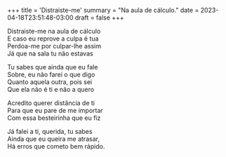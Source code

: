 +++
title = 'Distraiste-me'
summary = "Na aula de cálculo."
date = 2023-04-18T23:51:48-03:00
draft = false
+++

Distraiste-me na aula de cálculo  
E caso eu reprove a culpa é tua  
Perdoa-me por culpar-lhe assim  
Já que na sala tu não estavas  

Tu sabes que ainda que eu fale  
Sobre, eu não farei o que digo  
Quanto aquela outra, pois sei  
Que ela não é ti e não a quero  

Acredito querer distância de ti  
Para que eu pare de me importar  
Com essa besteirinha que eu fiz  

Já falei a ti, querida, tu sabes  
Ainda que eu queira me atrasar,  
Há erros que cometo bem rápido.  
